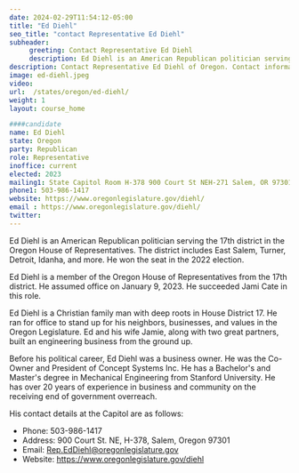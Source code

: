 ```yaml
---
date: 2024-02-29T11:54:12-05:00
title: "Ed Diehl"
seo_title: "contact Representative Ed Diehl"
subheader:
     greeting: Contact Representative Ed Diehl
     description: Ed Diehl is an American Republican politician serving the 17th district in the Oregon House of Representatives. The district includes East Salem, Turner, Detroit, Idanha, and more. He won the seat in the 2022 election.
description: Contact Representative Ed Diehl of Oregon. Contact information for Ed Diehl includes email address, phone number, and mailing address.
image: ed-diehl.jpeg
video:
url:  /states/oregon/ed-diehl/
weight: 1
layout: course_home

####candidate
name: Ed Diehl
state: Oregon
party: Republican
role: Representative
inoffice: current
elected: 2023
mailing1: State Capitol Room H-378 900 Court St NEH-271 Salem, OR 97301
phone1: 503-986-1417
website: https://www.oregonlegislature.gov/diehl/
email : https://www.oregonlegislature.gov/diehl/
twitter:
---
```


Ed Diehl is an American Republican politician serving the 17th district in the Oregon House of Representatives. The district includes East Salem, Turner, Detroit, Idanha, and more. He won the seat in the 2022 election.

Ed Diehl is a member of the Oregon House of Representatives from the 17th district. He assumed office on January 9, 2023. He succeeded Jami Cate in this role.

Ed Diehl is a Christian family man with deep roots in House District 17. He ran for office to stand up for his neighbors, businesses, and values in the Oregon Legislature. Ed and his wife Jamie, along with two great partners, built an engineering business from the ground up.

Before his political career, Ed Diehl was a business owner. He was the Co-Owner and President of Concept Systems Inc. He has a Bachelor's and Master's degree in Mechanical Engineering from Stanford University. He has over 20 years of experience in business and community on the receiving end of government overreach.

His contact details at the Capitol are as follows:
- Phone: 503-986-1417
- Address: 900 Court St. NE, H-378, Salem, Oregon 97301
- Email: Rep.EdDiehl@oregonlegislature.gov
- Website: https://www.oregonlegislature.gov/diehl
